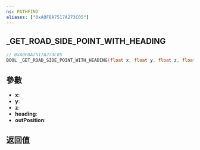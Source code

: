 ```yaml
---
ns: PATHFIND
aliases: ["0xA0F8A7517A273C05"]
---
```

## _GET_ROAD_SIDE_POINT_WITH_HEADING

```c
// 0xA0F8A7517A273C05
BOOL _GET_ROAD_SIDE_POINT_WITH_HEADING(float x, float y, float z, float heading, Vector3* outPosition);
```

## 參數
* **x**: 
* **y**: 
* **z**: 
* **heading**: 
* **outPosition**: 

## 返回值
